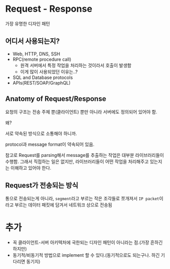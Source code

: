 # Request - Response

가장 유명한 디자인 패턴

## 어디서 사용되는지?

- Web, HTTP, DNS, SSH
- RPC(remote procedure call)
  - 원격 서버에서 특정 작업을 처리하는 것이라서 호출이 발생함
  - 이게 많이 사용되었던 이유는..?
- SQL and Database protocols
- APIs(REST/SOAP/GraphQL)

## Anatomy of Request/Response

요청의 구조는 전송 주체 뿐(클라이언트) 뿐만 아니라 서버에도 정의되어 있어야 함.

왜?

서로 약속된 방식으로 소통해야 하니까.

protocol과 message format이 약속되어 있음.

참고로 Request를 parsing해서 message를 추출하는 작업은 대부분 라이브러리들이 수행함. 그래서 직접하는 일은 없지만, 라이브러리들이 어떤 작업을 처리해주고 있는지는 이해하고 있어야 한다.

## Request가 전송되는 방식

통으로 전송되는게 아니라, `segment`라고 부르는 작은 조각들로 쪼개져서 `IP packet`이라고 부르는 데이터 패킷에 담겨서 네트워크 상으로 전송됨

# 추가

- 꼭 클라이언트-서버 아키텍처에 국한되는 디자인 패턴이 아니라는 점.(가장 흔하긴 하지만)
- 동기적/비동기적 방법으로 implement 할 수 있다.(동기적으로도 되는구나. 하긴 기다리면 동기지)
